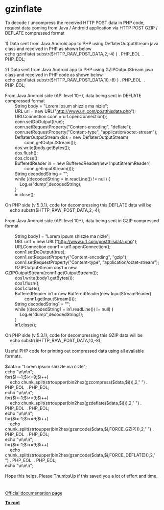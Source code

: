 # gzinflate




<div class="phpcode"><span class="html">
To decode / uncompress the received HTTP POST data in PHP code, request data coming from Java / Android application via HTTP POST GZIP / DEFLATE compressed format<br><br>1) Data sent from Java Android app to PHP using DeflaterOutputStream java class and received in PHP as shown below<br>echo gzinflate( substr($HTTP_RAW_POST_DATA,2,-4) ) . PHP_EOL&#xA0; . PHP_EOL;<br><br>2) Data sent from Java Android app to PHP using GZIPOutputStream java class and received in PHP code as shown below<br>echo gzinflate( substr($HTTP_RAW_POST_DATA,10,-8) ) . PHP_EOL&#xA0; . PHP_EOL;<br><br>From Java Android side (API level 10+), data being sent in DEFLATE compressed format<br>&#xA0; &#xA0; &#xA0; &#xA0; String body = &quot;Lorem ipsum shizzle ma nizle&quot;;<br>&#xA0; &#xA0; &#xA0; &#xA0; URL url = new URL(&quot;<a href="http://www.url.com/postthisdata.php" rel="nofollow" target="_blank">http://www.url.com/postthisdata.php</a>&quot;);<br>&#xA0; &#xA0; &#xA0; &#xA0; URLConnection conn = url.openConnection();<br>&#xA0; &#xA0; &#xA0; &#xA0; conn.setDoOutput(true);<br>&#xA0; &#xA0; &#xA0; &#xA0; conn.setRequestProperty(&quot;Content-encoding&quot;, &quot;deflate&quot;);<br>&#xA0; &#xA0; &#xA0; &#xA0; conn.setRequestProperty(&quot;Content-type&quot;, &quot;application/octet-stream&quot;);<br>&#xA0; &#xA0; &#xA0; &#xA0; DeflaterOutputStream dos = new DeflaterOutputStream(<br>&#xA0; &#xA0; &#xA0; &#xA0; &#xA0; &#xA0; &#xA0; &#xA0; conn.getOutputStream());<br>&#xA0; &#xA0; &#xA0; &#xA0; dos.write(body.getBytes());<br>&#xA0; &#xA0; &#xA0; &#xA0; dos.flush();<br>&#xA0; &#xA0; &#xA0; &#xA0; dos.close();<br>&#xA0; &#xA0; &#xA0; &#xA0; BufferedReader in = new BufferedReader(new InputStreamReader(<br>&#xA0; &#xA0; &#xA0; &#xA0; &#xA0; &#xA0; &#xA0; &#xA0; conn.getInputStream()));<br>&#xA0; &#xA0; &#xA0; &#xA0; String decodedString = &quot;&quot;;<br>&#xA0; &#xA0; &#xA0; &#xA0; while ((decodedString = in.readLine()) != null) {<br>&#xA0; &#xA0; &#xA0; &#xA0; &#xA0; &#xA0; Log.e(&quot;dump&quot;,decodedString);<br>&#xA0; &#xA0; &#xA0; &#xA0; }<br>&#xA0; &#xA0; &#xA0; &#xA0; in.close();<br><br>On PHP side (v 5.3.1), code for decompressing this DEFLATE data will be<br>&#xA0; &#xA0; echo substr($HTTP_RAW_POST_DATA,2,-4);<br><br>From Java Android side (API level 10+), data being sent in GZIP compressed format<br><br>&#xA0; &#xA0; &#xA0; &#xA0; String body1 = &quot;Lorem ipsum shizzle ma nizle&quot;;<br>&#xA0; &#xA0; &#xA0; &#xA0; URL url1 = new URL(&quot;<a href="http://www.url.com/postthisdata.php" rel="nofollow" target="_blank">http://www.url.com/postthisdata.php</a>&quot;);<br>&#xA0; &#xA0; &#xA0; &#xA0; URLConnection conn1 = url1.openConnection();<br>&#xA0; &#xA0; &#xA0; &#xA0; conn1.setDoOutput(true);<br>&#xA0; &#xA0; &#xA0; &#xA0; conn1.setRequestProperty(&quot;Content-encoding&quot;, &quot;gzip&quot;);<br>&#xA0; &#xA0; &#xA0; &#xA0; conn1.setRequestProperty(&quot;Content-type&quot;, &quot;application/octet-stream&quot;);<br>&#xA0; &#xA0; &#xA0; &#xA0; GZIPOutputStream dos1 = new GZIPOutputStream(conn1.getOutputStream());<br>&#xA0; &#xA0; &#xA0; &#xA0; dos1.write(body1.getBytes());<br>&#xA0; &#xA0; &#xA0; &#xA0; dos1.flush();<br>&#xA0; &#xA0; &#xA0; &#xA0; dos1.close();<br>&#xA0; &#xA0; &#xA0; &#xA0; BufferedReader in1 = new BufferedReader(new InputStreamReader(<br>&#xA0; &#xA0; &#xA0; &#xA0; &#xA0; &#xA0; &#xA0; &#xA0; conn1.getInputStream()));<br>&#xA0; &#xA0; &#xA0; &#xA0; String decodedString1 = &quot;&quot;;<br>&#xA0; &#xA0; &#xA0; &#xA0; while ((decodedString1 = in1.readLine()) != null) {<br>&#xA0; &#xA0; &#xA0; &#xA0; &#xA0; &#xA0; Log.e(&quot;dump&quot;,decodedString1);<br>&#xA0; &#xA0; &#xA0; &#xA0; }<br>&#xA0; &#xA0; &#xA0; &#xA0; in1.close();<br><br>On PHP side (v 5.3.1), code for decompressing this GZIP data will be<br>&#xA0; &#xA0; echo substr($HTTP_RAW_POST_DATA,10,-8);<br><br>Useful PHP code for printing out compressed data using all available formats.<br><br>$data = &quot;Lorem ipsum shizzle ma nizle&quot;;<br>echo &quot;\n\n\n&quot;;<br>for($i=-1;$i&lt;=9;$i++)<br>&#xA0; &#xA0; echo chunk_split(strtoupper(bin2hex(gzcompress($data,$i))),2,&quot; &quot;) . PHP_EOL&#xA0; . PHP_EOL;<br>echo &quot;\n\n\n&quot;;<br>for($i=-1;$i&lt;=9;$i++)<br>&#xA0; &#xA0; echo chunk_split(strtoupper(bin2hex(gzdeflate($data,$i))),2,&quot; &quot;) . PHP_EOL&#xA0; . PHP_EOL;<br>echo &quot;\n\n\n&quot;;<br>for($i=-1;$i&lt;=9;$i++)<br>&#xA0; &#xA0; echo chunk_split(strtoupper(bin2hex(gzencode($data,$i,FORCE_GZIP))),2,&quot; &quot;) . PHP_EOL&#xA0; . PHP_EOL;<br>echo &quot;\n\n\n&quot;;<br>for($i=-1;$i&lt;=9;$i++)<br>&#xA0; &#xA0; echo chunk_split(strtoupper(bin2hex(gzencode($data,$i,FORCE_DEFLATE))),2,&quot; &quot;) . PHP_EOL&#xA0; . PHP_EOL;<br>echo &quot;\n\n\n&quot;;<br><br>Hope this helps. Please ThumbsUp if this saved you a lot of effort and time.</span>
</div>
  

#

[Official documentation page](https://www.php.net/manual/en/function.gzinflate.php)

**[To root](/README.md)**